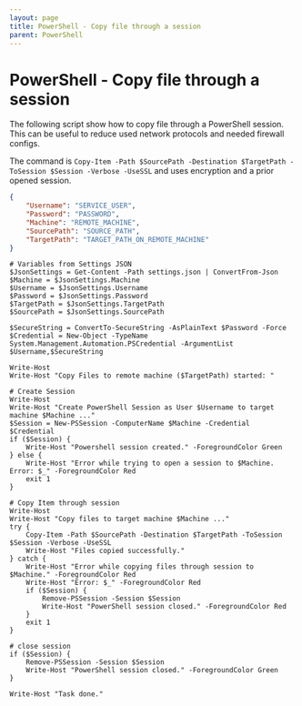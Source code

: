 ```yaml
---
layout: page
title: PowerShell - Copy file through a session
parent: PowerShell
---
```


# PowerShell - Copy file through a session

The following script show how to copy file through a PowerShell session.
This can be useful to reduce used network protocols and needed firewall configs.

The command is `Copy-Item -Path $SourcePath -Destination $TargetPath -ToSession $Session -Verbose -UseSSL` and uses encryption and a prior opened session.

```json
{
    "Username": "SERVICE_USER",
    "Password": "PASSWORD",
    "Machine": "REMOTE_MACHINE",
    "SourcePath": "SOURCE_PATH",
    "TargetPath": "TARGET_PATH_ON_REMOTE_MACHINE"
}
```

```shell
# Variables from Settings JSON
$JsonSettings = Get-Content -Path settings.json | ConvertFrom-Json
$Machine = $JsonSettings.Machine
$Username = $JsonSettings.Username
$Password = $JsonSettings.Password
$TargetPath = $JsonSettings.TargetPath
$SourcePath = $JsonSettings.SourcePath

$SecureString = ConvertTo-SecureString -AsPlainText $Password -Force
$Credential = New-Object -TypeName System.Management.Automation.PSCredential -ArgumentList $Username,$SecureString 

Write-Host
Write-Host "Copy Files to remote machine ($TargetPath) started: "

# Create Session
Write-Host 
Write-Host "Create PowerShell Session as User $Username to target machine $Machine ..."
$Session = New-PSSession -ComputerName $Machine -Credential $Credential
if ($Session) {
    Write-Host "Powershell session created." -ForegroundColor Green
} else {
    Write-Host "Error while trying to open a session to $Machine. Error: $_" -ForegroundColor Red
    exit 1
}

# Copy Item through session
Write-Host 
Write-Host "Copy files to target machine $Machine ..."
try {
    Copy-Item -Path $SourcePath -Destination $TargetPath -ToSession $Session -Verbose -UseSSL
    Write-Host "Files copied successfully."
} catch {
    Write-Host "Error while copying files through session to $Machine." -ForegroundColor Red 
    Write-Host "Error: $_" -ForegroundColor Red
    if ($Session) {
        Remove-PSSession -Session $Session
        Write-Host "PowerShell session closed." -ForegroundColor Red
    }
    exit 1
}

# close session
if ($Session) {
    Remove-PSSession -Session $Session
    Write-Host "PowerShell session closed." -ForegroundColor Green
}

Write-Host "Task done."
```
